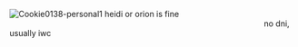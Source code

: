 ![Cookie0138-personal1](https://github.com/user-attachments/assets/b4df7831-7734-42b9-bed6-44e8d3b3b84d) heidi or orion is fine  ‎‎     ‎‎     ‎‎    ‎‎  ‎‎     ‎‎     ‎‎    ‎‎ no dni, usually iwc
